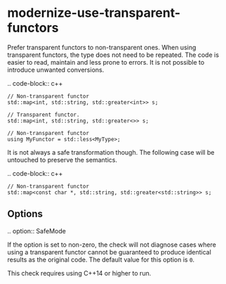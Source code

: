 modernize-use-transparent-functors
==================================

Prefer transparent functors to non-transparent ones. When using
transparent functors, the type does not need to be repeated. The code is
easier to read, maintain and less prone to errors. It is not possible to
introduce unwanted conversions.

.. code-block:: c++

    // Non-transparent functor
    std::map<int, std::string, std::greater<int>> s;

    // Transparent functor.
    std::map<int, std::string, std::greater<>> s;

    // Non-transparent functor
    using MyFunctor = std::less<MyType>;

It is not always a safe transformation though. The following case will
be untouched to preserve the semantics.

.. code-block:: c++

    // Non-transparent functor
    std::map<const char *, std::string, std::greater<std::string>> s;

Options
-------

.. option:: SafeMode

If the option is set to non-zero, the check will not diagnose cases
where using a transparent functor cannot be guaranteed to produce
identical results as the original code. The default value for this
option is `0`.

This check requires using C++14 or higher to run.
